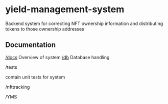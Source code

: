 # yield-management-system
Backend system for correcting NFT ownership information and distributing tokens to those ownership addresses  

## Documentation 

[/docs](./doc/yms.md) Overview of system
[/db](./doc/db.md) Database handling 

/tests

contain unit tests for system



/nfttracking

/YMS

